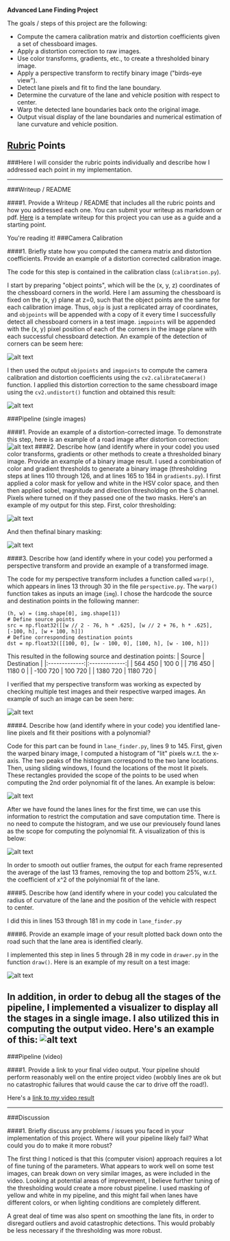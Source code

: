 **Advanced Lane Finding Project**

The goals / steps of this project are the following:

* Compute the camera calibration matrix and distortion coefficients given a set of chessboard images.
* Apply a distortion correction to raw images.
* Use color transforms, gradients, etc., to create a thresholded binary image.
* Apply a perspective transform to rectify binary image ("birds-eye view").
* Detect lane pixels and fit to find the lane boundary.
* Determine the curvature of the lane and vehicle position with respect to center.
* Warp the detected lane boundaries back onto the original image.
* Output visual display of the lane boundaries and numerical estimation of lane curvature and vehicle position.

[//]: # (Image References)

[image0]: ./output_images/calibration2_corners.jpg "corners"
[image1]: ./output_images/calibration2_undistorted.jpg "Undistorted Chessboard"
[image2]: ./output_images/example_undistorted.jpg "Undistorted Road"
[image3]: ./output_images/example_filtered.jpg "Color Filter"
[image4]: ./output_images/example_mask.jpg "Final Binary masking"
[image5]: ./output_images/example_warped.jpg "Warped Binary Image"
[image6]: ./output_images/example_result.jpg "With Lane Lines"
[image7]: ./output_images/sliding_window.png "Sliding Window Lane Find"
[image8]: ./output_images/second_level_lane_find.png "Second Level Lane Find"
[image9]: ./output_images/example_visualization.jpg "Debugging all stages"
[video1]: ./project_video_done.mp4 "Video"

## [Rubric](https://review.udacity.com/#!/rubrics/571/view) Points
###Here I will consider the rubric points individually and describe how I addressed each point in my implementation.  

---
###Writeup / README

####1. Provide a Writeup / README that includes all the rubric points and how you addressed each one.  You can submit your writeup as markdown or pdf.  [Here](https://github.com/udacity/CarND-Advanced-Lane-Lines/blob/master/writeup_template.md) is a template writeup for this project you can use as a guide and a starting point.  

You're reading it!
###Camera Calibration

####1. Briefly state how you computed the camera matrix and distortion coefficients. Provide an example of a distortion corrected calibration image.

The code for this step is contained in the calibration class  (`calibration.py`).  

I start by preparing "object points", which will be the (x, y, z) coordinates of the chessboard corners in the world. Here I am assuming the chessboard is fixed on the (x, y) plane at z=0, such that the object points are the same for each calibration image.  Thus, `objp` is just a replicated array of coordinates, and `objpoints` will be appended with a copy of it every time I successfully detect all chessboard corners in a test image.  `imgpoints` will be appended with the (x, y) pixel position of each of the corners in the image plane with each successful chessboard detection. An example of the detection of corners can be seem here:

![alt text][image0]  

I then used the output `objpoints` and `imgpoints` to compute the camera calibration and distortion coefficients using the `cv2.calibrateCamera()` function.  I applied this distortion correction to the same chessboard image using the `cv2.undistort()` function and obtained this result: 

![alt text][image1]

###Pipeline (single images)

####1. Provide an example of a distortion-corrected image.
To demonstrate this step, here is an example of a road image after distortion correction:
![alt text][image2]
####2. Describe how (and identify where in your code) you used color transforms, gradients or other methods to create a thresholded binary image.  Provide an example of a binary image result.
I used a combination of color and gradient thresholds to generate a binary image (thresholding steps at lines 110 through 126, and at lines 165 to 184 in `gradients.py`). I first applied a color mask for yellow and white in the HSV color space, and then then applied sobel, magnitude and direction thresholding on the S channel. Pixels where turned on if they passed one of the two masks. Here's an example of my output for this step. First, color thresholding:

![alt text][image3]

And then thefinal binary masking:

![alt text][image4]

####3. Describe how (and identify where in your code) you performed a perspective transform and provide an example of a transformed image.

The code for my perspective transform includes a function called `warp()`, which appears in lines 13 through 30 in the file `perspective.py`.  The `warp()` function takes as inputs an image (`img`). I chose the hardcode the source and destination points in the following manner:

```
(h, w) = (img.shape[0], img.shape[1])
# Define source points
src = np.float32([[w // 2 - 76, h * .625], [w // 2 + 76, h * .625], [-100, h], [w + 100, h]])
# Define corresponding destination points
dst = np.float32([[100, 0], [w - 100, 0], [100, h], [w - 100, h]])

```
This resulted in the following source and destination points:
| Source        | Destination   | 
|:-------------:|:-------------:| 
| 564     450     | 100		0        | 
| 716     450     | 1180	0      |
| -100    720     | 100   	720     |
| 1380   720     | 1180   	720       |

I verified that my perspective transform was working as expected by checking multiple test images and their respective warped images. An example of such an image can be seen here:

![alt text][image5]

####4. Describe how (and identify where in your code) you identified lane-line pixels and fit their positions with a polynomial?

Code for this part can be found in `lane_finder.py`, lines 9 to 145. First, given the warped binary image, I computed a histogram of "lit" pixels w.r.t. the x-axis. The two peaks of the histogram correspond to the two lane locations. Then, using sliding windows, I found the locations of the most lit pixels. These rectangles provided the scope of the points to be used when computing the 2nd order polynomial fit of the lanes. An example is below:

![alt text][image7]

After we have found the lanes lines for the first time, we can use this information to restrict the computation and save computation time. There is no need to compute the histogram, and we use our previousely found lanes as the scope for computing the polynomial fit. A visualization of this is below:

![alt text][image8]

In order to smooth out outlier frames, the output for each frame represented the average of the last 13 frames, removing the top and bottom 25%, w.r.t. the coefficient of x^2 of the polyinomial fit of the lane.


####5. Describe how (and identify where in your code) you calculated the radius of curvature of the lane and the position of the vehicle with respect to center.

I did this in lines 153 through 181 in my code in `lane_finder.py`

####6. Provide an example image of your result plotted back down onto the road such that the lane area is identified clearly.

I implemented this step in lines 5 through 28 in my code in `drawer.py` in the function `draw()`.  Here is an example of my result on a test image:

![alt text][image6]

In addition, in order to debug all the stages of the pipeline, I implemented a visualizer to display all the stages in a single image. I also utilized this in computing the output video. Here's an example of this:
![alt text][image9]
---

###Pipeline (video)

####1. Provide a link to your final video output.  Your pipeline should perform reasonably well on the entire project video (wobbly lines are ok but no catastrophic failures that would cause the car to drive off the road!).

Here's a [link to my video result](./project_video_done.mp4)

---

###Discussion

####1. Briefly discuss any problems / issues you faced in your implementation of this project.  Where will your pipeline likely fail?  What could you do to make it more robust?

The first thing I noticed is that this (computer vision) approach requires a lot of fine tuning of the parameters. What appears to work well on some test images, can break down on very similar images, as were included in the video. Looking at potential areas of imprevement, I believe further tuning of the thresholding would create a more robust pipeline. I used masking of yellow and white in my pipeline, and this might fail when lanes have different colors, or when lighting conditions are completely different.

A great deal of time was also spent on smoothing the lane fits, in order to disregard outliers and avoid catastrophic detections. This would probably be less necessary if the thresholding was more robust.

